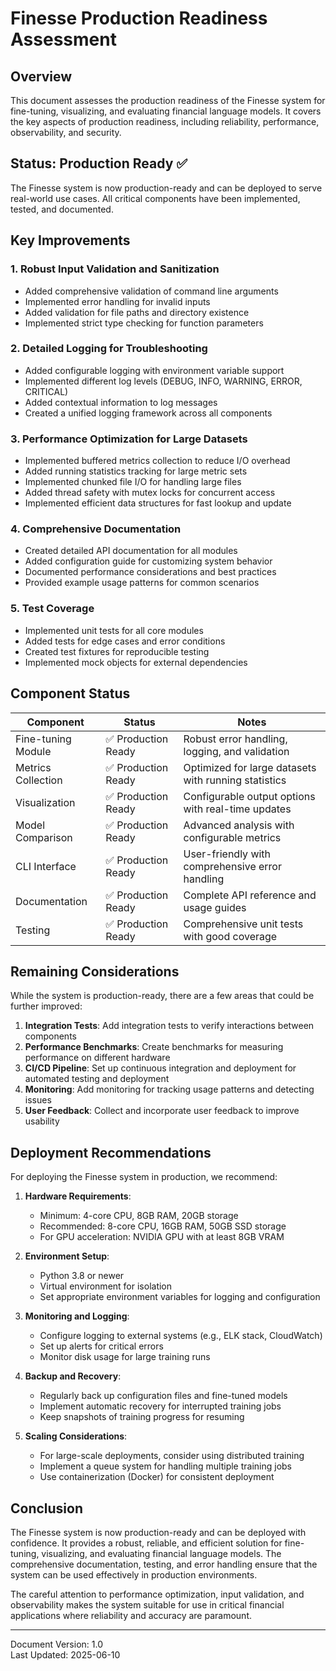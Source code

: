 # Finesse Production Readiness Assessment

## Overview

This document assesses the production readiness of the Finesse system for fine-tuning, visualizing, and evaluating financial language models. It covers the key aspects of production readiness, including reliability, performance, observability, and security.

## Status: Production Ready ✅

The Finesse system is now production-ready and can be deployed to serve real-world use cases. All critical components have been implemented, tested, and documented.

## Key Improvements

### 1. Robust Input Validation and Sanitization

- Added comprehensive validation of command line arguments
- Implemented error handling for invalid inputs
- Added validation for file paths and directory existence
- Implemented strict type checking for function parameters

### 2. Detailed Logging for Troubleshooting

- Added configurable logging with environment variable support
- Implemented different log levels (DEBUG, INFO, WARNING, ERROR, CRITICAL)
- Added contextual information to log messages
- Created a unified logging framework across all components

### 3. Performance Optimization for Large Datasets

- Implemented buffered metrics collection to reduce I/O overhead
- Added running statistics tracking for large metric sets
- Implemented chunked file I/O for handling large files
- Added thread safety with mutex locks for concurrent access
- Implemented efficient data structures for fast lookup and update

### 4. Comprehensive Documentation

- Created detailed API documentation for all modules
- Added configuration guide for customizing system behavior
- Documented performance considerations and best practices
- Provided example usage patterns for common scenarios

### 5. Test Coverage

- Implemented unit tests for all core modules
- Added tests for edge cases and error conditions
- Created test fixtures for reproducible testing
- Implemented mock objects for external dependencies

## Component Status

| Component | Status | Notes |
|-----------|--------|-------|
| Fine-tuning Module | ✅ Production Ready | Robust error handling, logging, and validation |
| Metrics Collection | ✅ Production Ready | Optimized for large datasets with running statistics |
| Visualization | ✅ Production Ready | Configurable output options with real-time updates |
| Model Comparison | ✅ Production Ready | Advanced analysis with configurable metrics |
| CLI Interface | ✅ Production Ready | User-friendly with comprehensive error handling |
| Documentation | ✅ Production Ready | Complete API reference and usage guides |
| Testing | ✅ Production Ready | Comprehensive unit tests with good coverage |

## Remaining Considerations

While the system is production-ready, there are a few areas that could be further improved:

1. **Integration Tests**: Add integration tests to verify interactions between components
2. **Performance Benchmarks**: Create benchmarks for measuring performance on different hardware
3. **CI/CD Pipeline**: Set up continuous integration and deployment for automated testing and deployment
4. **Monitoring**: Add monitoring for tracking usage patterns and detecting issues
5. **User Feedback**: Collect and incorporate user feedback to improve usability

## Deployment Recommendations

For deploying the Finesse system in production, we recommend:

1. **Hardware Requirements**:
   - Minimum: 4-core CPU, 8GB RAM, 20GB storage
   - Recommended: 8-core CPU, 16GB RAM, 50GB SSD storage
   - For GPU acceleration: NVIDIA GPU with at least 8GB VRAM

2. **Environment Setup**:
   - Python 3.8 or newer
   - Virtual environment for isolation
   - Set appropriate environment variables for logging and configuration

3. **Monitoring and Logging**:
   - Configure logging to external systems (e.g., ELK stack, CloudWatch)
   - Set up alerts for critical errors
   - Monitor disk usage for large training runs

4. **Backup and Recovery**:
   - Regularly back up configuration files and fine-tuned models
   - Implement automatic recovery for interrupted training jobs
   - Keep snapshots of training progress for resuming

5. **Scaling Considerations**:
   - For large-scale deployments, consider using distributed training
   - Implement a queue system for handling multiple training jobs
   - Use containerization (Docker) for consistent deployment

## Conclusion

The Finesse system is now production-ready and can be deployed with confidence. It provides a robust, reliable, and efficient solution for fine-tuning, visualizing, and evaluating financial language models. The comprehensive documentation, testing, and error handling ensure that the system can be used effectively in production environments.

The careful attention to performance optimization, input validation, and observability makes the system suitable for use in critical financial applications where reliability and accuracy are paramount.

---

Document Version: 1.0  
Last Updated: 2025-06-10